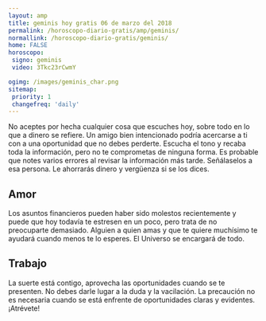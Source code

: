 ```yaml
---
layout: amp
title: geminis hoy gratis 06 de marzo del 2018 
permalink: /horoscopo-diario-gratis/amp/geminis/
normallink: /horoscopo-diario-gratis/geminis/
home: FALSE
horoscopo:
 signo: geminis
 video: 3Tkc23rCwmY

ogimg: /images/geminis_char.png
sitemap:
 priority: 1
 changefreq: 'daily'
---
```



No aceptes por hecha cualquier cosa que escuches hoy, sobre todo en lo que a dinero se refiere. Un amigo bien intencionado podría acercarse a ti con a una oportunidad que no debes perderte. Escucha el tono y recaba toda la información, pero no te comprometas de ninguna forma. Es probable que notes varios errores al revisar la información más tarde. Señálaselos a esa persona. Le ahorrarás dinero y vergüenza si se los dices.

## Amor

Los asuntos financieros pueden haber sido molestos recientemente y puede que hoy todavía te estresen en un poco, pero trata de no preocuparte demasiado. Alguien a quien amas y que te quiere muchísimo te ayudará cuando menos te lo esperes. El Universo se encargará de todo.

## Trabajo

La suerte está contigo, aprovecha las oportunidades cuando se te presenten. No debes darle lugar a la duda y la vacilación. La precaución no es necesaria cuando se está enfrente de oportunidades claras y evidentes. ¡Atrévete!